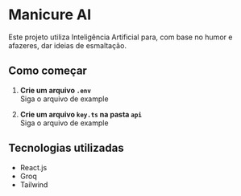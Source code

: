 # Manicure AI

Este projeto utiliza Inteligência Artificial para, com base no humor e afazeres, dar ideias de esmaltação.

## Como começar

1. **Crie um arquivo `.env`**  
  Siga o arquivo de example

2. **Crie um arquivo `key.ts` na pasta `api`**  
  Siga o arquivo de example

## Tecnologias utilizadas

- React.js
- Groq
- Tailwind